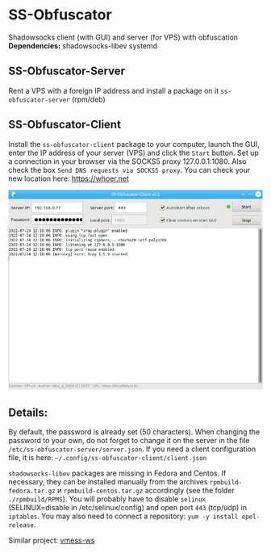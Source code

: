 # SS-Obfuscator
Shadowsocks client (with GUI) and server (for VPS) with obfuscation  
**Dependencies:** shadowsocks-libev systemd  
  
SS-Obfuscator-Server
--
Rent a VPS with a foreign IP address and install a package on it `ss-obfuscator-server` (rpm/deb)

SS-Obfuscator-Client
--
Install the `ss-obfuscator-client` package to your computer, launch the GUI, enter the IP address of your server (VPS) and click the `Start` button. Set up a connection in your browser via the SOCKS5 proxy 127.0.0.1:1080. Also check the box `Send DNS requests via SOCKS5 proxy`. You can check your new location here: https://whoer.net  
  
![](https://github.com/AKotov-dev/SS-Obfuscator/blob/main/ScreenShots/ScreenShotClient-2.png)  
  
Details:
--
By default, the password is already set (50 characters). When changing the password to your own, do not forget to change it on the server in the file `/etc/ss-obfuscator-server/server.json`. If you need a client configuration file, it is here: `~/.config/ss-obfuscator-client/client.json`  
  
`shadowsocks-libev` packages are missing in Fedora and Centos. If necessary, they can be installed manually from the archives `rpmbuild-fedora.tar.gz` и `rpmbuild-centos.tar.gz` accordingly (see the folder `./rpmbuild/RPMS`). You will probably have to disable `selinux` (SELINUX=disable in /etc/selinux/config) and open port `443` (tcp/udp) in `iptables`. You may also need to connect a repository: `yum -y install epel-release`.  
  
Similar project: [vmess-ws](https://github.com/AKotov-dev/vmess-ws)
